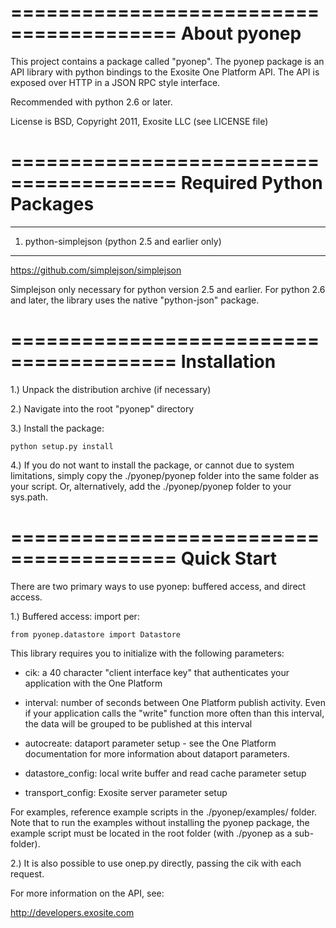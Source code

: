 ========================================
About pyonep
========================================
This project contains a package called "pyonep".  The pyonep package is an
API library with python bindings to the Exosite One Platform API.  The API is 
exposed over HTTP in a JSON RPC style interface.

Recommended with python 2.6 or later.

License is BSD, Copyright 2011, Exosite LLC (see LICENSE file)

========================================
Required Python Packages
========================================
****************************************
1) python-simplejson  (python 2.5 and earlier only)
****************************************
https://github.com/simplejson/simplejson

Simplejson only necessary for python version 2.5 and earlier.  For python 2.6 
and later, the library uses the native "python-json" package.

========================================
Installation
========================================
1.) Unpack the distribution archive (if necessary)

2.) Navigate into the root "pyonep" directory

3.) Install the package:

	python setup.py install

4.) If you do not want to install the package, or cannot due to system 
limitations, simply copy the ./pyonep/pyonep folder into the same folder as your
script.  Or, alternatively, add the ./pyonep/pyonep folder to your sys.path.

========================================
Quick Start
========================================

There are two primary ways to use pyonep: buffered
access, and direct access. 

1.) Buffered access: import per:

	from pyonep.datastore import Datastore

This library requires you to initialize with the following parameters:

- cik: a 40 character "client interface key" that authenticates your 
        application with the One Platform

- interval: number of seconds between One Platform publish activity.  Even if
        your application calls the "write" function more often than this 
        interval, the data will be grouped to be published at this interval

- autocreate: dataport parameter setup - see the One Platform documentation
        for more information about dataport parameters.

- datastore_config: local write buffer and read cache parameter setup

- transport_config: Exosite server parameter setup

For examples, reference example scripts in the ./pyonep/examples/ folder.  
Note that to run the examples without installing the pyonep package, the 
example script must be located in the root folder (with ./pyonep as a 
sub-folder).

2.) It is also possible to use onep.py directly, passing the cik with each request.

For more information on the API, see:

http://developers.exosite.com
